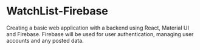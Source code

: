 # WatchList-Firebase
Creating a basic web application with a backend using React, Material UI and Firebase.
Firebase will be used for user authentication, managing user accounts and any posted data.
